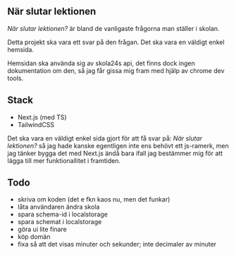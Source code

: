 ## När slutar lektionen

_När slutar lektionen?_ är bland de vanligaste frågorna man ställer i skolan.

Detta projekt ska vara ett svar på den frågan. Det ska vara en väldigt enkel hemsida.

Hemsidan ska använda sig av skola24s api, det finns dock ingen dokumentation om den, så jag får gissa mig fram med hjälp av chrome dev tools.

## Stack

- Next.js (med TS)
- TailwindCSS

Det ska vara en väldigt enkel sida gjort för att få svar på: _När slutar lektionen?_ så jag hade kanske egentligen inte ens behövt ett js-ramerk, men jag tänker bygga det med Next.js ändå bara ifall jag bestämmer mig för att lägga till mer funktionallitet i framtiden.

## Todo

- skriva om koden (det e fkn kaos nu, men det funkar)
- låta användaren ändra skola
- spara schema-id i localstorage
- spara schemat i localstorage
- göra ui lite finare
- köp domän
- fixa så att det visas minuter och sekunder; inte decimaler av minuter
